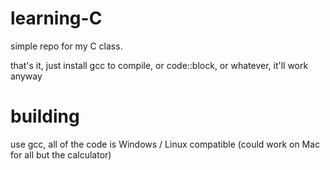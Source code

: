 # learning-C
simple repo for my C class.

that's it, just install gcc to compile, or code::block, or whatever, it'll work anyway

# building
use gcc, all of the code is Windows / Linux compatible (could work on Mac for all but the calculator)
